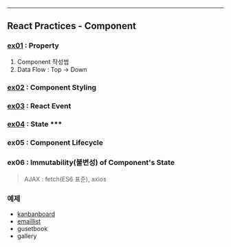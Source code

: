 ___
## React Practices - Component

### [ex01](./ex01/) : Property
1. Component 작성법
2. Data Flow : Top -> Down

### [ex02](./ex02/) : Component Styling

### [ex03](./ex03/) : React Event

### [ex04](./ex04/) : State ***

### ex05 : Component Lifecycle

### ex06 : Immutability(불변성) of Component's State


> AJAX : fetch(ES6 표준), axios

### 예제
- [kanbanboard](../kanbanboard/)
- [emaillist](../emaillist/)  
- gusetbook
- gallery
